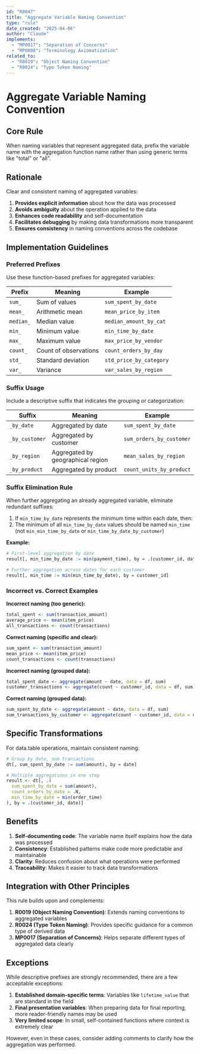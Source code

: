 ```yaml
---
id: "R0047"
title: "Aggregate Variable Naming Convention"
type: "rule"
date_created: "2025-04-06"
author: "Claude"
implements:
  - "MP0017": "Separation of Concerns"
  - "MP0008": "Terminology Axiomatization"
related_to:
  - "R0019": "Object Naming Convention"
  - "R0024": "Type Token Naming"
---
```


# Aggregate Variable Naming Convention

## Core Rule

When naming variables that represent aggregated data, prefix the variable name with the aggregation function name rather than using generic terms like "total" or "all".

## Rationale

Clear and consistent naming of aggregated variables:

1. **Provides explicit information** about how the data was processed
2. **Avoids ambiguity** about the operation applied to the data
3. **Enhances code readability** and self-documentation
4. **Facilitates debugging** by making data transformations more transparent
5. **Ensures consistency** in naming conventions across the codebase

## Implementation Guidelines

### Preferred Prefixes

Use these function-based prefixes for aggregated variables:

| Prefix    | Meaning                                 | Example                |
|-----------|----------------------------------------|------------------------|
| `sum_`    | Sum of values                          | `sum_spent_by_date`    |
| `mean_`   | Arithmetic mean                        | `mean_price_by_item`   |
| `median_` | Median value                           | `median_amount_by_cat` |
| `min_`    | Minimum value                          | `min_time_by_date`     |
| `max_`    | Maximum value                          | `max_price_by_vendor`  |
| `count_`  | Count of observations                  | `count_orders_by_day`  |
| `std_`    | Standard deviation                     | `std_price_by_category`|
| `var_`    | Variance                               | `var_sales_by_region`  |

### Suffix Usage

Include a descriptive suffix that indicates the grouping or categorization:

| Suffix      | Meaning                                      | Example                |
|-------------|--------------------------------------------|------------------------|
| `_by_date`  | Aggregated by date                         | `sum_spent_by_date`    |
| `_by_customer` | Aggregated by customer                  | `sum_orders_by_customer` |
| `_by_region`| Aggregated by geographical region          | `mean_sales_by_region` |
| `_by_product`| Aggregated by product                     | `count_units_by_product`|

### Suffix Elimination Rule

When further aggregating an already aggregated variable, eliminate redundant suffixes:

1. If `min_time_by_date` represents the minimum time within each date, then:
2. The minimum of all `min_time_by_date` values should be named `min_time` (not `min_min_time_by_date` or `min_time_by_date_by_customer`)

**Example:**
```r
# First-level aggregation by date
result[, min_time_by_date := min(payment_time), by = .(customer_id, date)]

# Further aggregation across dates for each customer
result[, min_time := min(min_time_by_date), by = customer_id]
```

### Incorrect vs. Correct Examples

**Incorrect naming (too generic):**
```r
total_spent <- sum(transaction_amount)
average_price <- mean(item_price)
all_transactions <- count(transactions)
```

**Correct naming (specific and clear):**
```r
sum_spent <- sum(transaction_amount)
mean_price <- mean(item_price)
count_transactions <- count(transactions)
```

**Incorrect naming (grouped data):**
```r
total_spent_date <- aggregate(amount ~ date, data = df, sum)
customer_transactions <- aggregate(count ~ customer_id, data = df, sum)
```

**Correct naming (grouped data):**
```r
sum_spent_by_date <- aggregate(amount ~ date, data = df, sum)
sum_transactions_by_customer <- aggregate(count ~ customer_id, data = df, sum)
```

## Specific Transformations

For data.table operations, maintain consistent naming:

```r
# Group by date, sum transactions
dt[, sum_spent_by_date := sum(amount), by = date]

# Multiple aggregations in one step
result <- dt[, .(
  sum_spent_by_date = sum(amount),
  count_orders_by_date = .N,
  min_time_by_date = min(order_time)
), by = .(customer_id, date)]
```

## Benefits

1. **Self-documenting code**: The variable name itself explains how the data was processed
2. **Consistency**: Established patterns make code more predictable and maintainable
3. **Clarity**: Reduces confusion about what operations were performed
4. **Traceability**: Makes it easier to track data transformations

## Integration with Other Principles

This rule builds upon and complements:

1. **R0019 (Object Naming Convention)**: Extends naming conventions to aggregated variables
2. **R0024 (Type Token Naming)**: Provides specific guidance for a common type of derived data
3. **MP0017 (Separation of Concerns)**: Helps separate different types of aggregated data clearly

## Exceptions

While descriptive prefixes are strongly recommended, there are a few acceptable exceptions:

1. **Established domain-specific terms**: Variables like `lifetime_value` that are standard in the field
2. **Final presentation variables**: When preparing data for final reporting, more reader-friendly names may be used
3. **Very limited scope**: In small, self-contained functions where context is extremely clear

However, even in these cases, consider adding comments to clarify how the aggregation was performed.
